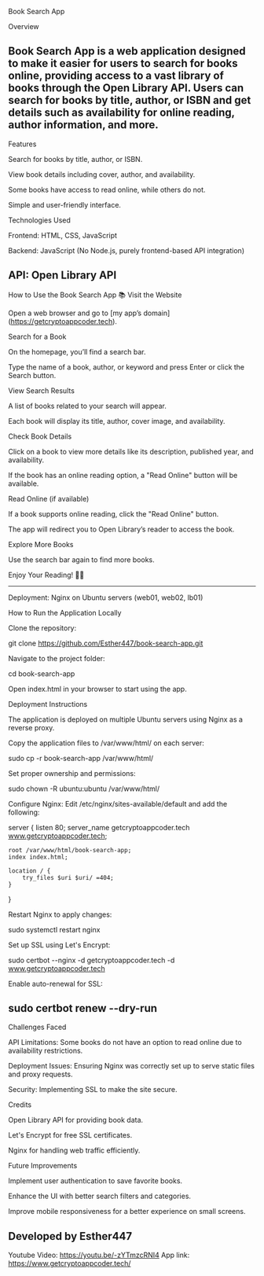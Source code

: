 Book Search App

Overview

Book Search App is a web application designed to make it easier for users to search for books online, providing access to a vast library of books through the Open Library API. Users can search for books by title, author, or ISBN and get details such as availability for online reading, author information, and more.
---------------------------------------------------------------------------------
Features

Search for books by title, author, or ISBN.

View book details including cover, author, and availability.

Some books have access to read online, while others do not.

Simple and user-friendly interface.

Technologies Used

Frontend: HTML, CSS, JavaScript

Backend: JavaScript (No Node.js, purely frontend-based API integration)

API: Open Library API
----------------------------------------------------------------------------------------
How to Use the Book Search App 📚
Visit the Website

Open a web browser and go to [my app’s domain] (https://getcryptoappcoder.tech).

Search for a Book

On the homepage, you’ll find a search bar.

Type the name of a book, author, or keyword and press Enter or click the Search button.

View Search Results

A list of books related to your search will appear.

Each book will display its title, author, cover image, and availability.

Check Book Details

Click on a book to view more details like its description, published year, and availability.

If the book has an online reading option, a "Read Online" button will be available.

Read Online (if available)

If a book supports online reading, click the "Read Online" button.

The app will redirect you to Open Library’s reader to access the book.

Explore More Books

Use the search bar again to find more books.

Enjoy Your Reading! 📖✨

---------------------------------------------------------------------------------------------

Deployment: Nginx on Ubuntu servers (web01, web02, lb01)

How to Run the Application Locally

Clone the repository:

git clone https://github.com/Esther447/book-search-app.git

Navigate to the project folder:

cd book-search-app

Open index.html in your browser to start using the app.

Deployment Instructions

The application is deployed on multiple Ubuntu servers using Nginx as a reverse proxy.

Copy the application files to /var/www/html/ on each server:

sudo cp -r book-search-app /var/www/html/

Set proper ownership and permissions:

sudo chown -R ubuntu:ubuntu /var/www/html/

Configure Nginx: Edit /etc/nginx/sites-available/default and add the following:

server {
    listen 80;
    server_name getcryptoappcoder.tech www.getcryptoappcoder.tech;

    root /var/www/html/book-search-app;
    index index.html;

    location / {
        try_files $uri $uri/ =404;
    }
}

Restart Nginx to apply changes:

sudo systemctl restart nginx

Set up SSL using Let's Encrypt:

sudo certbot --nginx -d getcryptoappcoder.tech -d www.getcryptoappcoder.tech

Enable auto-renewal for SSL:

sudo certbot renew --dry-run
--------------------------------------------------------------------------
Challenges Faced

API Limitations: Some books do not have an option to read online due to availability restrictions.

Deployment Issues: Ensuring Nginx was correctly set up to serve static files and proxy requests.

Security: Implementing SSL to make the site secure.

Credits

Open Library API for providing book data.

Let's Encrypt for free SSL certificates.

Nginx for handling web traffic efficiently.

Future Improvements

Implement user authentication to save favorite books.

Enhance the UI with better search filters and categories.

Improve mobile responsiveness for a better experience on small screens.

Developed by Esther447
--------------------------------------------------------------------------------------
Youtube Video:  https://youtu.be/-zYTmzcRNI4
App link:  https://www.getcryptoappcoder.tech/

